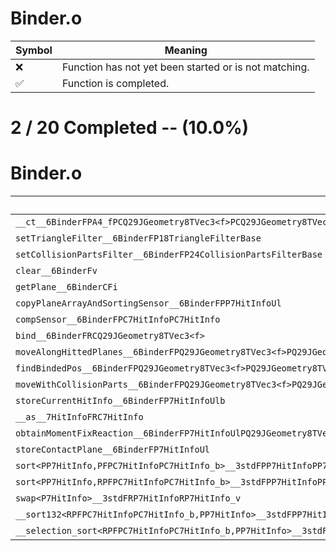 # Binder.o
| Symbol | Meaning 
| ------------- | ------------- 
| :x: | Function has not yet been started or is not matching. 
| :white_check_mark: | Function is completed. 


# 2 / 20 Completed -- (10.0%)
# Binder.o
| Symbol | Decompiled? |
| ------------- | ------------- |
| `__ct__6BinderFPA4_fPCQ29JGeometry8TVec3<f>PCQ29JGeometry8TVec3<f>ffUl` | :white_check_mark: |
| `setTriangleFilter__6BinderFP18TriangleFilterBase` | :x: |
| `setCollisionPartsFilter__6BinderFP24CollisionPartsFilterBase` | :x: |
| `clear__6BinderFv` | :x: |
| `getPlane__6BinderCFi` | :x: |
| `copyPlaneArrayAndSortingSensor__6BinderFPP7HitInfoUl` | :x: |
| `compSensor__6BinderFPC7HitInfoPC7HitInfo` | :x: |
| `bind__6BinderFRCQ29JGeometry8TVec3<f>` | :x: |
| `moveAlongHittedPlanes__6BinderFPQ29JGeometry8TVec3<f>PQ29JGeometry8TVec3<f>PQ29JGeometry8TVec3<f>RCQ29JGeometry8TVec3<f>RCQ29JGeometry8TVec3<f>P7HitInfoUlPb` | :x: |
| `findBindedPos__6BinderFPQ29JGeometry8TVec3<f>PQ29JGeometry8TVec3<f>PbP7HitInfoUlbb` | :x: |
| `moveWithCollisionParts__6BinderFPQ29JGeometry8TVec3<f>PQ29JGeometry8TVec3<f>` | :x: |
| `storeCurrentHitInfo__6BinderFP7HitInfoUlb` | :x: |
| `__as__7HitInfoFRC7HitInfo` | :white_check_mark: |
| `obtainMomentFixReaction__6BinderFP7HitInfoUlPQ29JGeometry8TVec3<f>Ul` | :x: |
| `storeContactPlane__6BinderFP7HitInfoUl` | :x: |
| `sort<PP7HitInfo,PFPC7HitInfoPC7HitInfo_b>__3stdFPP7HitInfoPP7HitInfoPFPC7HitInfoPC7HitInfo_b_v` | :x: |
| `sort<PP7HitInfo,RPFPC7HitInfoPC7HitInfo_b>__3stdFPP7HitInfoPP7HitInfoRPFPC7HitInfoPC7HitInfo_b_v` | :x: |
| `swap<P7HitInfo>__3stdFRP7HitInfoRP7HitInfo_v` | :x: |
| `__sort132<RPFPC7HitInfoPC7HitInfo_b,PP7HitInfo>__3stdFPP7HitInfoPP7HitInfoPP7HitInfoRPFPC7HitInfoPC7HitInfo_b_v` | :x: |
| `__selection_sort<RPFPC7HitInfoPC7HitInfo_b,PP7HitInfo>__3stdFPP7HitInfoPP7HitInfoRPFPC7HitInfoPC7HitInfo_b_v` | :x: |
